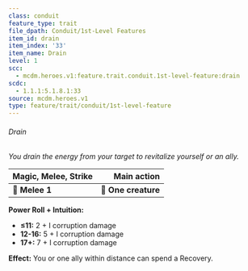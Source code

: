 ```yaml
---
class: conduit
feature_type: trait
file_dpath: Conduit/1st-Level Features
item_id: drain
item_index: '33'
item_name: Drain
level: 1
scc:
  - mcdm.heroes.v1:feature.trait.conduit.1st-level-feature:drain
scdc:
  - 1.1.1:5.1.8.1:33
source: mcdm.heroes.v1
type: feature/trait/conduit/1st-level-feature
---
```


###### Drain

*You drain the energy from your target to revitalize yourself or an ally.*

| **Magic, Melee, Strike** |     **Main action** |
| ------------------------ | ------------------: |
| **📏 Melee 1**           | **🎯 One creature** |

**Power Roll + Intuition:**

- **≤11:** 2 + I corruption damage
- **12-16:** 5 + I corruption damage
- **17+:** 7 + I corruption damage

**Effect:** You or one ally within distance can spend a Recovery.
